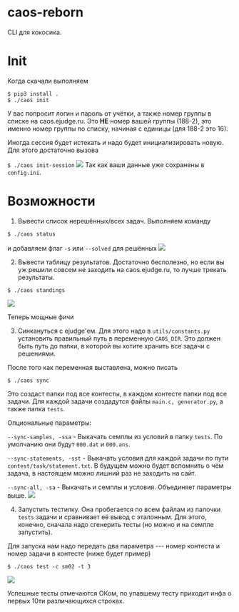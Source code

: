 # caos-reborn

CLI для кокосика.

# Init
Когда скачали выполняем

```
$ pip3 install .
$ ./caos init
```

У вас попросит логин и пароль от учётки, а также номер группы в списке на caos.ejudge.ru. Это **НЕ** номер вашей группы (188-2), это именно номер группы по списку, начиная с единицы (для 188-2 это 16).

Иногда сессия будет истекать и надо будет инициализировать новую. Для этого достаточно вызова

```$ ./caos init-session```
![](examples/init.png)
Так как ваши данные уже сохранены в `config.ini`.

# Возможности

1. Вывести список нерешённых/всех задач. Выполняем команду

```$ ./caos status```

и добавляем флаг `-s` или `--solved` для решённых
![](examples/status.png)

2. Вывести таблицу результатов. Достаточно бесполезно, но если вы уж решили совсем не заходить на caos.ejudge.ru, то лучше трекать результаты.

```$ ./caos standings```

![](examples/standings.png)

Теперь мощные фичи

3. Синкануться с ejudge'ем. Для этого надо в `utils/constants.py` установить правильный путь в переменную `CAOS_DIR`. Это должен быть путь до папки, в которой вы хотите хранить все задачи с решениями.

После того как переменная выставлена, можно писать 

```$ ./caos sync```

Это создаст папки под все контесты, в каждом контесте папки под все задачи. Для каждой задачи создадутся файлы `main.c, generator.py`, а также папка `tests`.

Опциональные параметры:

```--sync-samples, -ssa``` - Выкачать семплы из условий в папку `tests`. По умолчанию они будут `000.dat` и `000.ans`.

```--sync-statements, -sst``` - Выкачать условия для каждой задачи по пути `contest/task/statement.txt`. В будущем можно будет вспомнить о чём задача, в настоящем можно лишний раз не заходить на сайт.

```--sync-all, -sa``` - Выкачать и семплы и условия. Объединяет параметры выше.
![](examples/sync.png)

4. Запустить тестилку. Она пробегается по всем файлам из папочки `tests` задачи и сравнивает её вывод с эталонным. Для этого, конечно, сначала надо сгенерить тесты (но можно и на семпле запустить).

Для запуска нам надо передать два параметра --- номер контеста и номер задачи в контесте (ниже будет пример)

```$ ./caos test -c sm02 -t 3```

![](examples/test.png)

Успешные тесты отмечаются ОКом, по упавшему тесту приходит инфа о первых 10ти различающихся строках.
